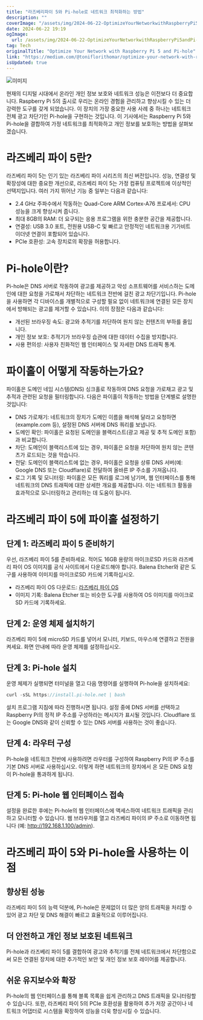 ```yaml
---
title: "라즈베리파이 5와 Pi-hole로 네트워크 최적화하는 방법"
description: ""
coverImage: "/assets/img/2024-06-22-OptimizeYourNetworkwithRaspberryPi5andPi-hole_0.png"
date: 2024-06-22 19:19
ogImage:
  url: /assets/img/2024-06-22-OptimizeYourNetworkwithRaspberryPi5andPi-hole_0.png
tag: Tech
originalTitle: "Optimize Your Network with Raspberry Pi 5 and Pi-hole"
link: "https://medium.com/@toniflorithomar/optimize-your-network-with-raspberry-pi-5-and-pi-hole-11cd6729e67c"
isUpdated: true
---
```


![이미지](/assets/img/2024-06-22-OptimizeYourNetworkwithRaspberryPi5andPi-hole_0.png)

현재의 디지털 시대에서 온라인 개인 정보 보호와 네트워크 성능은 이전보다 더 중요합니다. Raspberry Pi 5의 출시로 우리는 온라인 경험을 관리하고 향상시킬 수 있는 더 강력한 도구를 갖게 되었습니다. 이 장치의 가장 중요한 사용 사례 중 하나는 네트워크 전체 광고 차단기인 Pi-hole을 구현하는 것입니다. 이 기사에서는 Raspberry Pi 5와 Pi-hole을 결합하여 가정 네트워크를 최적화하고 개인 정보를 보호하는 방법을 살펴보겠습니다.

# 라즈베리 파이 5란?

라즈베리 파이 5는 인기 있는 라즈베리 파이 시리즈의 최신 버전입니다. 성능, 연결성 및 확장성에 대한 중요한 개선으로, 라즈베리 파이 5는 가정 컴퓨팅 프로젝트에 이상적인 선택지입니다. 여러 가지 뛰어난 기능 중 일부는 다음과 같습니다:

<div class="content-ad"></div>

- 2.4 GHz 주파수에서 작동하는 Quad-Core ARM Cortex-A76 프로세서: CPU 성능을 크게 향상시켜 줍니다.
- 최대 8GB의 RAM: 더 요구되는 응용 프로그램을 위한 충분한 공간을 제공합니다.
- 연결성: USB 3.0 포트, 전원용 USB-C 및 빠르고 안정적인 네트워크용 기가비트 이더넷 연결이 포함되어 있습니다.
- PCIe 호환성: 고속 장치로의 확장을 허용합니다.

# Pi-hole이란?

Pi-hole은 DNS 서버로 작동하여 광고를 제공하고 악성 소프트웨어를 서비스하는 도메인에 대한 요청을 가로채서 차단하는 네트워크 전반에 걸친 광고 차단기입니다. Pi-hole을 사용하면 각 디바이스를 개별적으로 구성할 필요 없이 네트워크에 연결된 모든 장치에서 방해되는 광고를 제거할 수 있습니다. 이의 장점은 다음과 같습니다:

- 개선된 브라우징 속도: 광고와 추적기를 차단하여 원치 않는 컨텐츠의 부하를 줄입니다.
- 개인 정보 보호: 추적기가 브라우징 습관에 대한 데이터 수집을 방지합니다.
- 사용 편의성: 사용자 친화적인 웹 인터페이스 및 자세한 DNS 트래픽 통계.

<div class="content-ad"></div>

# 파이홀이 어떻게 작동하는가요?

파이홀은 도메인 네임 시스템(DNS) 싱크홀로 작동하여 DNS 요청을 가로채고 광고 및 추적과 관련된 요청을 필터링합니다. 다음은 파이홀이 작동하는 방법을 단계별로 설명한 것입니다:

- DNS 가로채기: 네트워크의 장치가 도메인 이름을 해석해 달라고 요청하면(example.com 등), 설정된 DNS 서버에 DNS 쿼리를 보냅니다.
- 도메인 확인: 파이홀은 요청된 도메인을 블랙리스트(광고 제공 및 추적 도메인 포함)과 비교합니다.
- 차단: 도메인이 블랙리스트에 있는 경우, 파이홀은 요청을 차단하여 원치 않는 콘텐츠가 로드되는 것을 막습니다.
- 전달: 도메인이 블랙리스트에 없는 경우, 파이홀은 요청을 상류 DNS 서버(예: Google DNS 또는 Cloudflare)로 전달하여 올바른 IP 주소를 가져옵니다.
- 로그 기록 및 모니터링: 파이홀은 모든 쿼리를 로그에 남기며, 웹 인터페이스를 통해 네트워크의 DNS 트래픽에 대한 상세한 개요를 제공합니다. 이는 네트워크 활동을 효과적으로 모니터링하고 관리하는 데 도움이 됩니다.

# 라즈베리 파이 5에 파이홀 설정하기

<div class="content-ad"></div>

## 단계 1: 라즈베리 파이 5 준비하기

우선, 라즈베리 파이 5를 준비하세요. 적어도 16GB 용량의 마이크로SD 카드와 라즈베리 파이 OS 이미지를 공식 사이트에서 다운로드해야 합니다. Balena Etcher와 같은 도구를 사용하여 이미지를 마이크로SD 카드에 기록하십시오.

- 라즈베리 파이 OS 다운로드: [라즈베리 파이 OS](https://www.raspberrypi.org/software/)
- 이미지 기록: Balena Etcher 또는 비슷한 도구를 사용하여 OS 이미지를 마이크로SD 카드에 기록하세요.

## 단계 2: 운영 체제 설치하기

<div class="content-ad"></div>

라즈베리 파이 5에 microSD 카드를 넣어서 모니터, 키보드, 마우스에 연결하고 전원을 켜세요. 화면 안내에 따라 운영 체제를 설정하십시오.

## 단계 3: Pi-hole 설치

운영 체제가 실행되면 터미널을 열고 다음 명령어를 실행하여 Pi-hole을 설치하세요:

```js
curl -sSL https://install.pi-hole.net | bash
```

<div class="content-ad"></div>

설치 프로그램 지침에 따라 진행하시면 됩니다. 설정 중에 DNS 서버를 선택하고 Raspberry Pi의 정적 IP 주소를 구성하라는 메시지가 표시될 것입니다. Cloudflare 또는 Google DNS와 같이 신뢰할 수 있는 DNS 서버를 사용하는 것이 좋습니다.

## 단계 4: 라우터 구성

Pi-hole을 네트워크 전반에 사용하려면 라우터를 구성하여 Raspberry Pi의 IP 주소를 기본 DNS 서버로 사용하십시오. 이렇게 하면 네트워크의 장치에서 온 모든 DNS 요청이 Pi-hole을 통과하게 됩니다.

## 단계 5: Pi-hole 웹 인터페이스 접속

<div class="content-ad"></div>

설정을 완료한 후에는 Pi-hole의 웹 인터페이스에 액세스하여 네트워크 트래픽을 관리하고 모니터할 수 있습니다. 웹 브라우저를 열고 라즈베리 파이의 IP 주소로 이동하면 됩니다 (예: http://192.168.1.100/admin).

# 라즈베리 파이 5와 Pi-hole을 사용하는 이점

## 향상된 성능

라즈베리 파이 5의 능력 덕분에, Pi-hole은 문제없이 더 많은 양의 트래픽을 처리할 수 있어 광고 차단 및 DNS 해결이 빠르고 효율적으로 이루어집니다.

<div class="content-ad"></div>

## 더 안전하고 개인 정보 보호된 네트워크

Pi-hole과 라즈베리 파이 5를 결합하여 광고와 추적기를 전체 네트워크에서 차단함으로써 모든 연결된 장치에 대한 추가적인 보안 및 개인 정보 보호 레이어를 제공합니다.

## 쉬운 유지보수와 확장

Pi-hole의 웹 인터페이스를 통해 블록 목록을 쉽게 관리하고 DNS 트래픽을 모니터링할 수 있습니다. 또한, 라즈베리 파이 5의 PCIe 호환성을 활용하여 추가 저장 공간이나 네트워크 어댑터로 시스템을 확장하여 성능을 더욱 향상시킬 수 있습니다.
